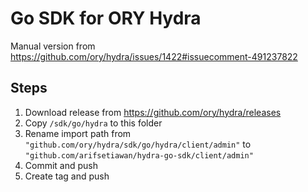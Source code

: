 
# Go SDK for ORY Hydra 

Manual version from https://github.com/ory/hydra/issues/1422#issuecomment-491237822

## Steps

1. Download release from https://github.com/ory/hydra/releases
1. Copy `/sdk/go/hydra` to this folder
1. Rename import path from `"github.com/ory/hydra/sdk/go/hydra/client/admin"` to `"github.com/arifsetiawan/hydra-go-sdk/client/admin"`
1. Commit and push
1. Create tag and push

